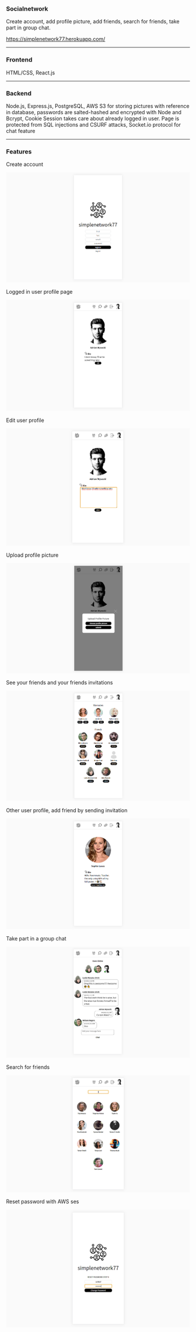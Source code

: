 ### Socialnetwork

Create account, add profile picture, add friends, search for friends, take part in group chat.

https://simplenetwork77.herokuapp.com/

---

### Frontend

HTML/CSS, React.js

---

### Backend

Node.js, Express.js, PostgreSQL, AWS S3 for storing pictures with reference in database, passwords are salted-hashed and encrypted with Node and Bcrypt, Cookie Session takes care about already logged in user. Page is protected from SQL injections and CSURF attacks, Socket.io protocol for chat feature

---

### Features

Create account

![img](./images_readme/1.png)

Logged in user profile page

![img](./images_readme/2.png)

Edit user profile

![img](./images_readme/22.png)

Upload profile picture

![img](./images_readme/3.png)

See your friends and your friends invitations

![img](./images_readme/4.png)

Other user profile, add friend by sending invitation

![img](./images_readme/5.png)

Take part in a group chat

![img](./images_readme/6.png)

Search for friends

![img](./images_readme/7.png)

Reset password with AWS ses

![img](./images_readme/8.png)
